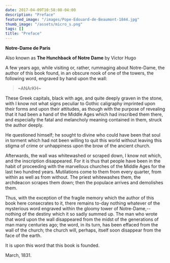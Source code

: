 ```yaml
---
date: 2017-04-09T10:58:08-04:00
description: "Preface"
featured_image: "/images/Pope-Edouard-de-Beaumont-1844.jpg"
thumb_image: "/assets/micro_s.png"
tags: []
title: "Preface"
---
```


**Notre-Dame de Paris**

Also known as **The Hunchback of Notre Dame** by Victor Hugo

A few years ago, while visiting or, rather, rummaging about Notre-Dame, the author of this book found, in an obscure nook of one of the towers, the following word, engraved by hand upon the wall:

>~ANArKH~

These Greek capitals, black with age, and quite deeply graven in the stone, with I know not what signs peculiar to Gothic caligraphy imprinted upon their forms and upon their attitudes, as though with the purpose of revealing that it had been a hand of the Middle Ages which had inscribed them there, and especially the fatal and melancholy meaning contained in them, struck the author deeply.

He questioned himself; he sought to divine who could have been that soul in torment which had not been willing to quit this world without leaving this stigma of crime or unhappiness upon the brow of the ancient church.

Afterwards, the wall was whitewashed or scraped down, I know not which, and the inscription disappeared. For it is thus that people have been in the habit of proceeding with the marvellous churches of the Middle Ages for the last two hundred years. Mutilations come to them from every quarter, from within as well as from without. The priest whitewashes them, the archdeacon scrapes them down; then the populace arrives and demolishes them.

Thus, with the exception of the fragile memory which the author of this book here consecrates to it, there remains to-day nothing whatever of the mysterious word engraved within the gloomy tower of Notre-Dame,--nothing of the destiny which it so sadly summed up. The man who wrote that word upon the wall disappeared from the midst of the generations of man many centuries ago; the word, in its turn, has been effaced from the wall of the church; the church will, perhaps, itself soon disappear from the face of the earth.

It is upon this word that this book is founded.

March, 1831.


